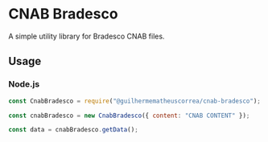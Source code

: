 # CNAB Bradesco

A simple utility library for Bradesco CNAB files.

## Usage

### Node.js

```js
const CnabBradesco = require("@guilhermematheuscorrea/cnab-bradesco");

const cnabBradesco = new CnabBradesco({ content: "CNAB CONTENT" });

const data = cnabBradesco.getData();
```
